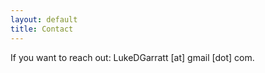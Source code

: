 ```yaml
---
layout: default
title: Contact
---
```

If you want to reach out: LukeDGarratt [at] gmail [dot] com.
